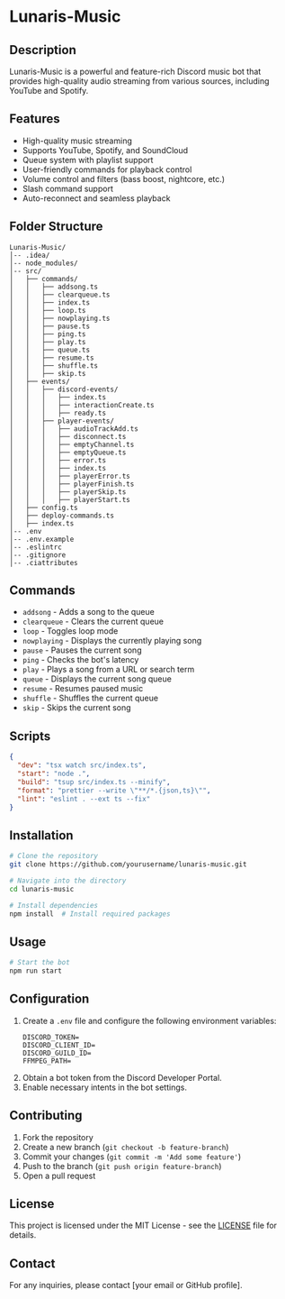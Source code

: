 # Lunaris-Music

## Description
Lunaris-Music is a powerful and feature-rich Discord music bot that provides high-quality audio streaming from various sources, including YouTube and Spotify.

## Features
- High-quality music streaming
- Supports YouTube, Spotify, and SoundCloud
- Queue system with playlist support
- User-friendly commands for playback control
- Volume control and filters (bass boost, nightcore, etc.)
- Slash command support
- Auto-reconnect and seamless playback

## Folder Structure
```
Lunaris-Music/
│-- .idea/
│-- node_modules/
│-- src/
│   ├── commands/
│   │   ├── addsong.ts
│   │   ├── clearqueue.ts
│   │   ├── index.ts
│   │   ├── loop.ts
│   │   ├── nowplaying.ts
│   │   ├── pause.ts
│   │   ├── ping.ts
│   │   ├── play.ts
│   │   ├── queue.ts
│   │   ├── resume.ts
│   │   ├── shuffle.ts
│   │   ├── skip.ts
│   ├── events/
│   │   ├── discord-events/
│   │   │   ├── index.ts
│   │   │   ├── interactionCreate.ts
│   │   │   ├── ready.ts
│   │   ├── player-events/
│   │   │   ├── audioTrackAdd.ts
│   │   │   ├── disconnect.ts
│   │   │   ├── emptyChannel.ts
│   │   │   ├── emptyQueue.ts
│   │   │   ├── error.ts
│   │   │   ├── index.ts
│   │   │   ├── playerError.ts
│   │   │   ├── playerFinish.ts
│   │   │   ├── playerSkip.ts
│   │   │   ├── playerStart.ts
│   ├── config.ts
│   ├── deploy-commands.ts
│   ├── index.ts
│-- .env
│-- .env.example
│-- .eslintrc
│-- .gitignore
│-- .ciattributes
```

## Commands
- `addsong` - Adds a song to the queue
- `clearqueue` - Clears the current queue
- `loop` - Toggles loop mode
- `nowplaying` - Displays the currently playing song
- `pause` - Pauses the current song
- `ping` - Checks the bot's latency
- `play` - Plays a song from a URL or search term
- `queue` - Displays the current song queue
- `resume` - Resumes paused music
- `shuffle` - Shuffles the current queue
- `skip` - Skips the current song

## Scripts
```json
{
  "dev": "tsx watch src/index.ts",
  "start": "node .",
  "build": "tsup src/index.ts --minify",
  "format": "prettier --write \"**/*.{json,ts}\"",
  "lint": "eslint . --ext ts --fix"
}
```

## Installation
```bash
# Clone the repository
git clone https://github.com/yourusername/lunaris-music.git

# Navigate into the directory
cd lunaris-music

# Install dependencies
npm install  # Install required packages
```

## Usage
```bash
# Start the bot
npm run start
```

## Configuration
1. Create a `.env` file and configure the following environment variables:
   ```env
   DISCORD_TOKEN=
   DISCORD_CLIENT_ID=
   DISCORD_GUILD_ID=
   FFMPEG_PATH=
   ```
2. Obtain a bot token from the Discord Developer Portal.
3. Enable necessary intents in the bot settings.

## Contributing
1. Fork the repository
2. Create a new branch (`git checkout -b feature-branch`)
3. Commit your changes (`git commit -m 'Add some feature'`)
4. Push to the branch (`git push origin feature-branch`)
5. Open a pull request

## License
This project is licensed under the MIT License - see the [LICENSE](LICENSE) file for details.

## Contact
For any inquiries, please contact [your email or GitHub profile].

